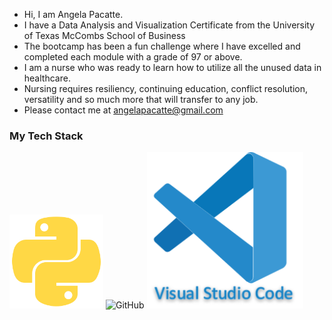 - Hi, I am Angela Pacatte.
- I have a Data Analysis and Visualization Certificate from the University of Texas McCombs School of Business
- The bootcamp has been a fun challenge where I have excelled and completed each module with a grade of 97 or above.
- I am a nurse who was ready to learn how to utilize all the unused data in healthcare.
- Nursing requires resiliency, continuing education, conflict resolution, versatility and so much more that will transfer to any job.
- Please contact me at angelapacatte@gmail.com


### My Tech Stack
<img src="https://github.com/devicons/devicon/blob/master/icons/python/python-plain.svg" alt="python" width="150" height="150"/>
<img src="https://github.com/devicons/devicon/blob/master/icons/github/github-original-wordmark.svg)" alt="GitHub" width="250" height="250"/>
<img src=https://github.com/devicons/devicon/blob/master/icons/vscode/vscode-original-wordmark.svg alt="VSCode" width="250" height="250"/>
